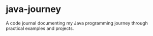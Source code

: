 # java-journey
A code journal documenting my Java programming journey through practical examples and projects.
